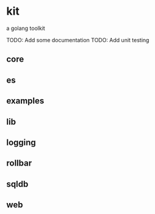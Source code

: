 # kit
a golang toolkit

TODO: Add some documentation
TODO: Add unit testing


## core

## es

## examples

## lib

## logging

## rollbar

## sqldb

## web

